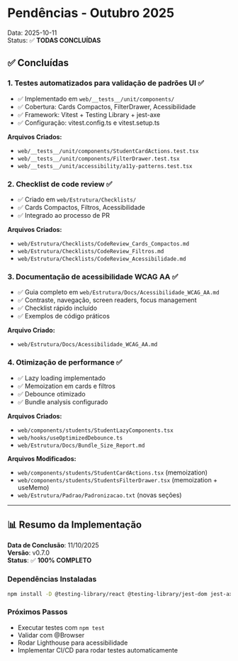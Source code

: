 # Pendências - Outubro 2025

Data: 2025-10-11  
Status: ✅ **TODAS CONCLUÍDAS**

## ✅ Concluídas

### 1. Testes automatizados para validação de padrões UI ✅
- ✅ Implementado em `web/__tests__/unit/components/`
- ✅ Cobertura: Cards Compactos, FilterDrawer, Acessibilidade
- ✅ Framework: Vitest + Testing Library + jest-axe
- ✅ Configuração: vitest.config.ts e vitest.setup.ts

**Arquivos Criados:**
- `web/__tests__/unit/components/StudentCardActions.test.tsx`
- `web/__tests__/unit/components/FilterDrawer.test.tsx`
- `web/__tests__/unit/accessibility/a11y-patterns.test.tsx`

### 2. Checklist de code review ✅
- ✅ Criado em `web/Estrutura/Checklists/`
- ✅ Cards Compactos, Filtros, Acessibilidade
- ✅ Integrado ao processo de PR

**Arquivos Criados:**
- `web/Estrutura/Checklists/CodeReview_Cards_Compactos.md`
- `web/Estrutura/Checklists/CodeReview_Filtros.md`
- `web/Estrutura/Checklists/CodeReview_Acessibilidade.md`

### 3. Documentação de acessibilidade WCAG AA ✅
- ✅ Guia completo em `web/Estrutura/Docs/Acessibilidade_WCAG_AA.md`
- ✅ Contraste, navegação, screen readers, focus management
- ✅ Checklist rápido incluído
- ✅ Exemplos de código práticos

**Arquivo Criado:**
- `web/Estrutura/Docs/Acessibilidade_WCAG_AA.md`

### 4. Otimização de performance ✅
- ✅ Lazy loading implementado
- ✅ Memoization em cards e filtros
- ✅ Debounce otimizado
- ✅ Bundle analysis configurado

**Arquivos Criados:**
- `web/components/students/StudentLazyComponents.tsx`
- `web/hooks/useOptimizedDebounce.ts`
- `web/Estrutura/Docs/Bundle_Size_Report.md`

**Arquivos Modificados:**
- `web/components/students/StudentCardActions.tsx` (memoization)
- `web/components/students/StudentsFilterDrawer.tsx` (memoization + useMemo)
- `web/Estrutura/Padrao/Padronizacao.txt` (novas seções)

---

## 📊 Resumo da Implementação

**Data de Conclusão**: 11/10/2025  
**Versão**: v0.7.0  
**Status**: ✅ **100% COMPLETO**

### Dependências Instaladas
```bash
npm install -D @testing-library/react @testing-library/jest-dom jest-axe @vitejs/plugin-react vitest jsdom @next/bundle-analyzer
```

### Próximos Passos
- Executar testes com `npm test`
- Validar com @Browser
- Rodar Lighthouse para acessibilidade
- Implementar CI/CD para rodar testes automaticamente

